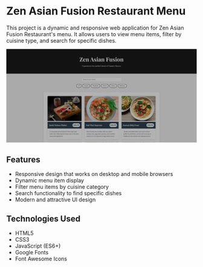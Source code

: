 # Zen Asian Fusion Restaurant Menu

This project is a dynamic and responsive web application for Zen Asian Fusion Restaurant's menu. It allows users to view menu items, filter by cuisine type, and search for specific dishes.

<div align="center">
  <img src="public/screenshot.png" alt="Zen Asian Fusion Restaurant Menu Screenshot" width="900">
</div>

## Features

- Responsive design that works on desktop and mobile browsers
- Dynamic menu item display
- Filter menu items by cuisine category
- Search functionality to find specific dishes
- Modern and attractive UI design

## Technologies Used

- HTML5
- CSS3
- JavaScript (ES6+)
- Google Fonts
- Font Awesome Icons